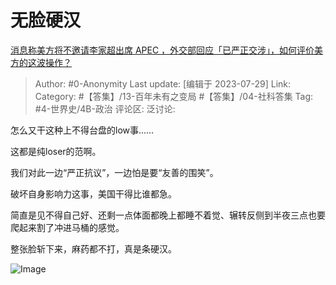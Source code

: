 # 无脸硬汉
[消息称美方将不邀请李家超出席 APEC ，外交部回应「已严正交涉」，如何评价美方的这波操作？](https://www.zhihu.com/question/614509852/answer/3140195272)

> Author: #0-Anonymity
> Last update: [编辑于 2023-07-29]
> Link:
> Category: #【答集】/13-百年未有之变局 #【答集】/04-社科答集 
> Tag: #4-世界史/4B-政治
> 评论区:
> 泛讨论:

怎么又干这种上不得台盘的low事……

这都是纯loser的范啊。

我们对此一边“严正抗议”，一边怕是要“友善的围笑”。

破坏自身影响力这事，美国干得比谁都急。

简直是见不得自己好、还剩一点体面都晚上都睡不着觉、辗转反侧到半夜三点也要爬起来割了冲进马桶的感觉。

整张脸斩下来，麻药都不打，真是条硬汉。

![Image](https://picx.zhimg.com/50/v2-dac4c80ef296c984319a9613a53b55a9_720w.jpg?source=1940ef5c)
